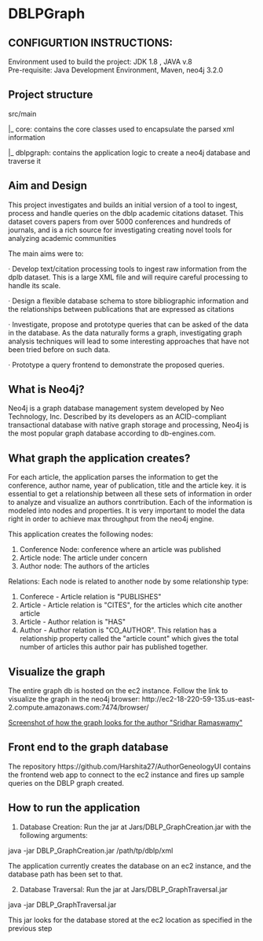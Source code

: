 # DBLPGraph
<h2> CONFIGURTION INSTRUCTIONS: </h2>
Environment used to build the project: JDK 1.8 , JAVA v.8<br>
Pre-requisite: Java Development Environment, Maven, neo4j 3.2.0
<h2>Project structure</h2>
src/main

 |_ core: contains the core classes used to encapsulate the parsed xml information
 
 |_ dblpgraph: contains the application logic to create a neo4j database and traverse it
 
<h2> Aim and Design </h2>
This project investigates and builds an initial version of a tool to ingest, process and handle queries on the dblp academic citations dataset. This dataset covers papers from over 5000 conferences and hundreds of journals, and is a rich source for investigating creating novel tools for analyzing academic communities

The main aims were to:

· Develop text/citation processing tools to ingest raw information from the dplb dataset. This is a large XML file and will require careful processing to handle its scale.

· Design a flexible database schema to store bibliographic information and the relationships between publications that are expressed as citations

· Investigate, propose and prototype queries that can be asked of the data in the database. As the data naturally forms a graph, investigating graph analysis techniques will lead to some interesting approaches that have not been tried before on such data.

· Prototype a query frontend to demonstrate the proposed queries. 
 
<h2> What is Neo4j? </h2>
Neo4j is a graph database management system developed by Neo Technology, Inc. Described by its developers as an ACID-compliant transactional database with native graph storage and processing, Neo4j is the most popular graph database according to db-engines.com.

<h2> What graph the application creates? </h2>
For each article, the application parses the information to get the conference, author name, year of publication, title and the article key.
it is essential to get a relationship between all these sets of information in order to analyze and visualize an authors conrtribution.
Each of the information is modeled into nodes and properties.
It is very important to model the data right in order to achieve max throughput from the neo4j engine.


This application creates the following nodes:
1. Conference Node: conference where an article was published
2. Article node: The article under concern
3. Author node: The authors of the articles

Relations:
Each node is related to another node by some relationship type:
1. Conferece - Article relation is "PUBLISHES"
2. Article - Article relation is "CITES", for the articles which cite another article
3. Article - Author relation is "HAS"
4. Author - Author relation is "CO_AUTHOR". This relation has a relationship property called the "article count" which gives the total number of articles this author pair has published together.

<h2>Visualize the graph</h2>
The entire graph db is hosted on the ec2 instance. 
Follow the link to visualize the graph in the neo4j browser: 
http://ec2-18-220-59-135.us-east-2.compute.amazonaws.com:7474/browser/

[Screenshot of how the graph looks for the author "Sridhar Ramaswamy"](/image/image.png?raw=true "Optional Title")



<h2>Front end to the graph database</h2>
The repository https://github.com/Harshita27/AuthorGeneologyUI contains the frontend web app to connect to the ec2 instance and fires up sample queries on the DBLP graph created.


<h2>How to run the application</h2>

1. Database Creation: Run the jar at Jars/DBLP_GraphCreation.jar with the following arguments:

java -jar DBLP_GraphCreation.jar /path/tp/dblp/xml 

The application currently creates the database on an ec2 instance, and the database path has been set to that.

2. Database Traversal: Run the jar at Jars/DBLP_GraphTraversal.jar

java -jar DBLP_GraphTraversal.jar

This jar looks for the database stored at the ec2 location as specified in the previous step
